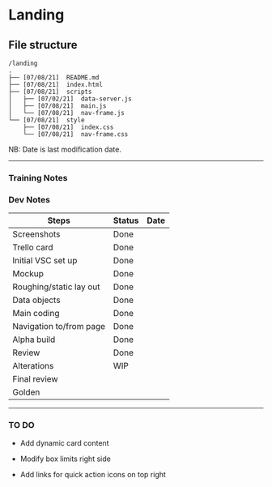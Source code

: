# Landing

## File structure

```
/landing
.
├── [07/08/21]  README.md
├── [07/08/21]  index.html
├── [07/08/21]  scripts
│   ├── [07/02/21]  data-server.js
│   ├── [07/08/21]  main.js
│   └── [07/08/21]  nav-frame.js
└── [07/08/21]  style
    ├── [07/08/21]  index.css
    └── [07/08/21]  nav-frame.css
```

NB: Date is last modification date.

---

### Training Notes

### Dev Notes

| Steps                   | Status | Date |
| ----------------------- | ------ | ---- |
| Screenshots             | Done   |      |
| Trello card             | Done   |      |
| Initial VSC set up      | Done   |      |
| Mockup                  | Done   |      |
| Roughing/static lay out | Done   |      |
| Data objects            | Done   |      |
| Main coding             | Done   |      |
| Navigation to/from page | Done   |      |
| Alpha build             | Done   |      |
| Review                  | Done   |      |
| Alterations             | WIP    |      |
| Final review            |        |      |
| Golden                  |        |      |

---

### TO DO

- Add dynamic card content

- Modify box limits right side

- Add links for quick action icons on top right

